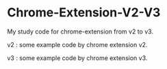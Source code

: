 # Chrome-Extension-V2-V3
My study code for chrome-extension from v2 to v3.

v2 : some example code by chrome extension v2.

v3 : some example code by chrome extension v3.

